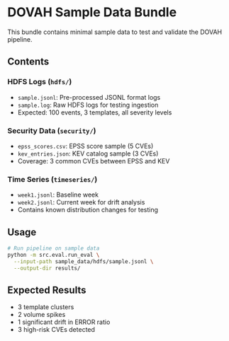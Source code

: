 # DOVAH Sample Data Bundle

This bundle contains minimal sample data to test and validate the DOVAH pipeline.

## Contents

### HDFS Logs (`hdfs/`)
- `sample.jsonl`: Pre-processed JSONL format logs
- `sample.log`: Raw HDFS logs for testing ingestion
- Expected: 100 events, 3 templates, all severity levels

### Security Data (`security/`)
- `epss_scores.csv`: EPSS score sample (5 CVEs)
- `kev_entries.json`: KEV catalog sample (3 CVEs)
- Coverage: 3 common CVEs between EPSS and KEV

### Time Series (`timeseries/`)
- `week1.jsonl`: Baseline week
- `week2.jsonl`: Current week for drift analysis
- Contains known distribution changes for testing

## Usage
```bash
# Run pipeline on sample data
python -m src.eval.run_eval \
  --input-path sample_data/hdfs/sample.jsonl \
  --output-dir results/
```

## Expected Results
- 3 template clusters
- 2 volume spikes
- 1 significant drift in ERROR ratio
- 3 high-risk CVEs detected
